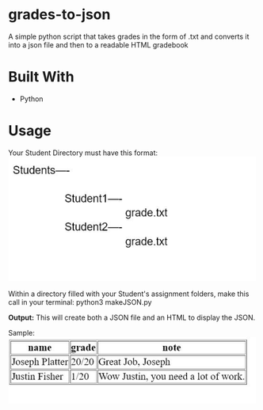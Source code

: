 # grades-to-json
A simple python script that takes grades in the form of .txt and converts it into a json file and then to a readable HTML gradebook

# Built With
- Python

# Usage
Your Student Directory must have this format: \
<img src="./directory.JPG" alt="search-gif" width="500"/>


Within a directory filled with your Student's assignment folders, make this call in your terminal:
python3 makeJSON.py

**Output:**
This will create both a JSON file and an HTML to display the JSON.

Sample:
\
<img src="./output.JPG" alt="search-gif" width="500"/>


